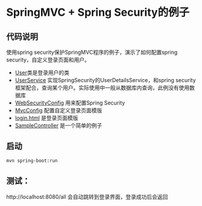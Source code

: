 # SpringMVC + Spring Security的例子

## 代码说明
使用spring security保护SpringMVC程序的例子，演示了如何配置spring security，自定义登录页面和用户。

* [User](./src/main/java/cn/devmgr/tutorial/mvc/User.java)类是登录用户的类
* [UserService](./src/main/java/cn/devmgr/tutorial/mvc/UserService.java) 实现SpringSecurity的UserDetailsService，和spring security框架配合，查询某个用户。实际使用中一般从数据库内查询，此例没有使用数据库
* [WebSecurityConfig](./src/main/java/cn/devmgr/tutorial/mvc/WebSecurityConfig.java) 用来配置Spring Security
* [MvcConfig](./src/main/java/cn/devmgr/tutorial/mvc/MvcConfig.java) 配置自定义登录页面模版
* [login.html](./src/main/resources/templates/login.html) 是登录页面模版
* [SampleController](./src/main/java/cn/devmgr/tutorial/mvc/SampleController.java) 是一个简单的例子

## 启动
```Bash
mvn spring-boot:run
```
## 测试：
http://localhost:8080/all 会自动跳转到登录界面，登录成功后会返回

